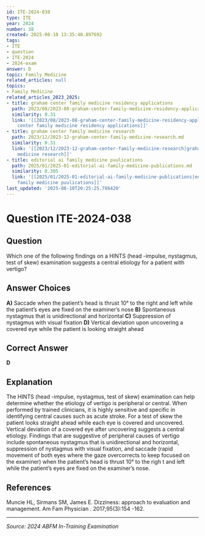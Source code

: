 ```yaml
---
id: ITE-2024-038
type: ITE
year: 2024
number: 38
created: 2025-08-10 13:35:40.897692
tags:
- ITE
- question
- ITE-2024
- 2024-exam
answer: D
topic: Family Medicine
related_articles: null
topics:
- Family Medicine
related_articles_2023_2025:
- title: graham center family medicine residency applications
  path: 2023/08/2023-08-graham-center-family-medicine-residency-applications.md
  similarity: 0.31
  link: '[[2023/08/2023-08-graham-center-family-medicine-residency-applications|graham
    center family medicine residency applications]]'
- title: graham center family medicine research
  path: 2023/12/2023-12-graham-center-family-medicine-research.md
  similarity: 0.31
  link: '[[2023/12/2023-12-graham-center-family-medicine-research|graham center family
    medicine research]]'
- title: editorial ai family medicine puulications
  path: 2025/01/2025-01-editorial-ai-family-medicine-publications.md
  similarity: 0.305
  link: '[[2025/01/2025-01-editorial-ai-family-medicine-publications|editorial ai
    family medicine puulications]]'
last_updated: '2025-08-10T20:25:25.786420'
---
```


# Question ITE-2024-038

## Question
Which one of the following findings on a HINTS (head -impulse, nystagmus, test of skew) 
examination suggests a central etiology for a patient with vertigo?

## Answer Choices
**A)** Saccade when the patient’s head is thrust 10° to the right and left while the patient’s eyes are fixed on the examiner’s nose
**B)** Spontaneous nystagmus that is unidirectional and horizontal
**C)** Suppression of nystagmus with visual fixation
**D)** Vertical deviation upon uncovering a covered eye while the patient is looking straight ahead

## Correct Answer
**D**

## Explanation
The HINTS (head -impulse, nystagmus, test of skew) examination can help determine whether the etiology of vertigo is peripheral or central. When performed by trained clinicians, it is highly sensitive and specific in identifying central causes such as acute stroke. For a test of skew the patient looks straight ahead while each eye is covered and uncovered. Vertical deviation of a covered eye after uncovering suggests a central etiology. Findings that are suggestive of peripheral causes of vertigo include spontaneous nystagmus that is unidirectional and horizontal, suppression of nystagmus with visual fixation, and saccade (rapid movement of both eyes where the gaze overcorrects to keep focused on the examiner) when the patient’s head is thrust 10° to the righ t and left while the patient’s eyes are fixed on the examiner’s nose.

## References
Muncie HL, Sirmans SM, James E. Dizziness: approach to evaluation and management. Am Fam Physician . 2017;95(3):154 -162.

---
*Source: 2024 ABFM In-Training Examination*